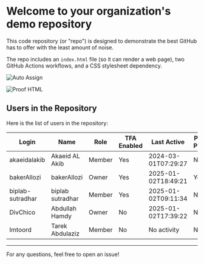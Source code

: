 # Welcome to your organization's demo repository
This code repository (or "repo") is designed to demonstrate the best GitHub has to offer with the least amount of noise.

The repo includes an `index.html` file (so it can render a web page), two GitHub Actions workflows, and a CSS stylesheet dependency.

![Auto Assign](https://github.com/E-commerce-baker/demo-repository/actions/workflows/auto-assign.yml/badge.svg)

![Proof HTML](https://github.com/E-commerce-baker/demo-repository/actions/workflows/proof-html.yml/badge.svg)

## Users in the Repository

Here is the list of users in the repository:

| Login               | Name              | Role     | TFA Enabled | Last Active           | Public Profile |
|---------------------|-------------------|----------|-------------|-----------------------|----------------|
| akaeidalakib        | Akaeid AL Akib    | Member   | Yes         | 2024-03-01T07:29:27   | No             |
| bakerAllozi         | bakerAllozi       | Owner    | Yes         | 2025-01-02T18:49:21   | Yes            |
| biplab-sutradhar    | biplab sutradhar  | Member   | Yes         | 2025-01-02T09:11:34   | No             |
| DivChico            | Abdullah Hamdy    | Owner    | No          | 2025-01-02T17:39:22   | No             |
| Imtoord             | Tarek Abdulaziz   | Member   | No          | No activity           | No             |

---
For any questions, feel free to open an issue!
